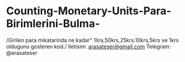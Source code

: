 # Counting-Monetary-Units-Para-Birimlerini-Bulma-
/Girilen para mikatarinda ne kadar" 1lira,50krs,25krs.10krs,5krs ve 1krs oldugunu gosteren kod./
Iletisim: arasateser@gmail.com
Telegram: @arasateser
